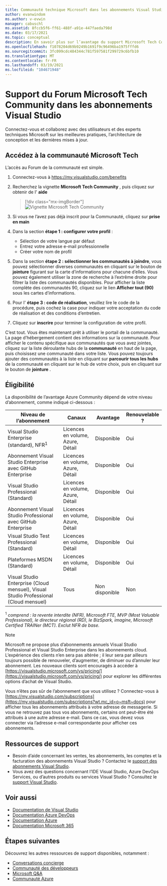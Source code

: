```yaml
---
title: Communauté technique Microsoft dans les abonnements Visual Studio | Microsoft Docs
author: evanwindom
ms.author: v-evwin
manager: cabuschl
ms.assetid: 8fccb5f6-ff61-488f-a91e-447faeda798d
ms.date: 03/17/2021
ms.topic: conceptual
description: En savoir plus sur l’avantage du support Microsoft Tech Community Forum inclus dans les abonnements Visual Studio sélectionnés.
ms.openlocfilehash: f1078204d69b9249b1691f9c96496ba1975fffd6
ms.sourcegitcommit: 3fc099cdc484344c781f597581f299729c6bfb10
ms.translationtype: MT
ms.contentlocale: fr-FR
ms.lasthandoff: 03/19/2021
ms.locfileid: "104671948"
---
```

# <a name="microsoft-tech-community-forum-support-in-visual-studio-subscriptions"></a>Support du Forum Microsoft Tech Community dans les abonnements Visual Studio
Connectez-vous et collaborez avec des utilisateurs et des experts techniques Microsoft sur les meilleures pratiques, l’architecture de conception et les dernières mises à jour.


## <a name="access-the-microsoft-tech-community"></a>Accédez à la communauté Microsoft Tech 
L’accès au Forum de la communauté est simple.  

1. Connectez-vous à <https://my.visualstudio.com/benefits>
0. Recherchez la vignette **Microsoft Tech Community** , puis cliquez sur obtenir de l' **aide**

    > [!div class="mx-imgBorder"]
    > ![Vignette Microsoft Tech Community](_img/vs-tech-community/vs-tech-community-tile.png "Cliquez sur « obtenir de l’aide » sur la vignette Microsoft Tech Community")

0. Si vous ne l’avez pas déjà inscrit pour la Communauté, cliquez sur **prise en main**
0. Dans la section **étape 1 : configurer votre profil** :
   - Sélection de votre langue par défaut
   - Entrez votre adresse e-mail professionnelle
   - Créer votre nom de profil 
0. Dans la section **étape 2 : sélectionner les communautés à joindre**, vous pouvez sélectionner diverses communautés en cliquant sur le bouton de **jointure** figurant sur la carte d’informations pour chacune d’elles.  Vous pouvez également utiliser la zone de recherche à l’extrême droite pour filtrer la liste des communautés disponibles.  Pour afficher la liste complète des communautés 90, cliquez sur le lien **Afficher tout (90)** sous les cartes d’informations. 
0. Pour l' **étape 3 : code de réalisation**, veuillez lire le code de la procédure, puis cochez la case pour indiquer votre acceptation du code de réalisation et des conditions d’entretien.
0. Cliquez sur **inscrire** pour terminer la configuration de votre profil.

C’est tout.  Vous êtes maintenant prêt à utiliser le portail de la communauté.  La page d’hébergement contient des informations sur la communauté.  Pour afficher le contenu spécifique aux communautés que vous avez jointes, cliquez sur la liste déroulante hubs de la **communauté** en haut de la page, puis choisissez une communauté dans votre liste.  Vous pouvez toujours ajouter des communautés à la liste en cliquant sur **parcourir tous les hubs** de la communauté en cliquant sur le hub de votre choix, puis en cliquant sur le bouton de **jointure** . 

## <a name="eligibility"></a>Éligibilité
La disponibilité de l’avantage Azure Community dépend de votre niveau d’abonnement, comme indiqué ci-dessous :

|                                          Niveau de l’abonnement                                           |     Canaux      |    Avantage    | Renouvelable ? |
|-------------------------------------------------------------------------------------------------------|-------------------|---------------|------------|
|                           Visual Studio Enterprise (standard), NFR<sup>1</sup>                            | Licences en volume, Azure, Détail |   Disponible    |    Oui     |
|                           Abonnement Visual Studio Enterprise avec GitHub Enterprise                           | Licences en volume, Azure, Détail |   Disponible    |    Oui     |
|                          Visual Studio Professional (Standard)                          | Licences en volume, Azure, Détail |   Disponible    |    Oui     |
|                          Abonnement Visual Studio Professional avec GitHub Enterprise                          | Licences en volume, Azure, Détail |   Disponible    |    Oui     |
|                              Visual Studio Test Professional (Standard)                               |    Licences en volume, Détail     |   Disponible    |    Oui     |
|                                       Plateformes MSDN (Standard)                                       |    Licences en volume, Détail     |   Disponible    |    Oui     |
| Visual Studio Enterprise (Cloud mensuel), Visual Studio Professional (Cloud mensuel)|        Tous        | Non disponible |     Non     |

<sup>1</sup>  *comprend : la revente interdite (NFR), Microsoft FTE, MVP (Most Valuable Professional), le directeur régional (RD), le BizSpark, imagine, Microsoft Certified TRAINer (MCT). Exclut NFR de base.*

> [!NOTE]
> Microsoft ne propose plus d’abonnements annuels Visual Studio Professional et Visual Studio Enterprise dans les abonnements cloud. L’expérience des clients n’en sera pas altérée ; il leur sera par ailleurs toujours possible de renouveler, d’augmenter, de diminuer ou d’annuler leur abonnement. Les nouveaux clients sont encouragés à accéder à [https://visualstudio.microsoft.com/vs/pricing/](https://visualstudio.microsoft.com/vs/pricing/) pour explorer les différentes options d’achat de Visual Studio.

Vous n’êtes pas sûr de l’abonnement que vous utilisez ?  Connectez-vous à [https://my.visualstudio.com/subscriptions](https://my.visualstudio.com/subscriptions?wt.mc_id=o~msft~docs) pour afficher tous les abonnements attribués à votre adresse de messagerie. Si vous ne retrouvez pas tous vos abonnements, certains ont peut-être été attribués à une autre adresse e-mail.  Dans ce cas, vous devez vous connecter via l’adresse e-mail correspondante pour afficher ces abonnements.

## <a name="support-resources"></a>Ressources de support
- Besoin d’aide concernant les ventes, les abonnements, les comptes et la facturation des abonnements Visual Studio ?  Contactez le [support des abonnements Visual Studio](https://my.visualstudio.com/gethelp).
- Vous avez des questions concernant l’IDE Visual Studio, Azure DevOps Services, ou d’autres produits ou services Visual Studio ?  Consultez le [support Visual Studio](https://visualstudio.microsoft.com/support/).

## <a name="see-also"></a>Voir aussi
- [Documentation de Visual Studio](/visualstudio/)
- [Documentation Azure DevOps](/azure/devops/)
- [Documentation Azure](/azure/)
- [Documentation Microsoft 365](/microsoft-365/)

## <a name="next-steps"></a>Étapes suivantes
Découvrez les autres ressources de support disponibles, notamment :
- [Conversations concierge](vs-concierge-chat.md)
- [Communauté des développeurs](vs-developer-community.md)
- [Microsoft Q&A](vs-microsoft-qa.md)
- [Communauté Azure](vs-azure-community.md)